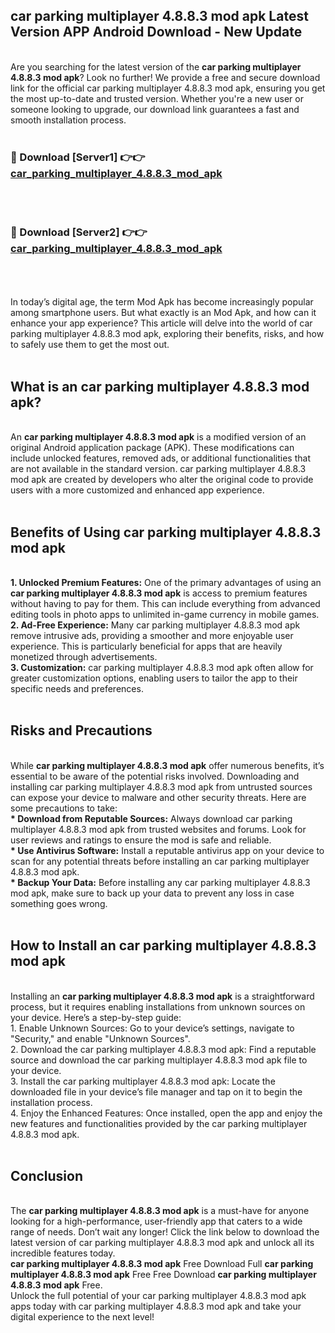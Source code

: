 ## car parking multiplayer 4.8.8.3 mod apk Latest Version APP Android Download - New Update
<br>
Are you searching for the latest version of the <strong>car parking multiplayer 4.8.8.3 mod apk</strong>? Look no further! We provide a free and secure download link for the official car parking multiplayer 4.8.8.3 mod apk, ensuring you get the most up-to-date and trusted version. Whether you're a new user or someone looking to upgrade, our download link guarantees a fast and smooth installation process.
<br>
<br>
<h3>🔴 Download [Server1] 👉👉 <a href="https://modyolo.store/car+parking+multiplayer+4.8.8.3+mod+apk">car_parking_multiplayer_4.8.8.3_mod_apk</a></h3><br>
<br>
<h3>🔴 Download [Server2] 👉👉 <a href="https://modyolo.store/car+parking+multiplayer+4.8.8.3+mod+apk">car_parking_multiplayer_4.8.8.3_mod_apk</a></h3><br>
<br>
<br>
In today’s digital age, the term Mod Apk has become increasingly popular among smartphone users. But what exactly is an Mod Apk, and how can it enhance your app experience? This article will delve into the world of car parking multiplayer 4.8.8.3 mod apk, exploring their benefits, risks, and how to safely use them to get the most out.
<br>
<br>
<h2>What is an car parking multiplayer 4.8.8.3 mod apk?</h2>
<br>
An <strong>car parking multiplayer 4.8.8.3 mod apk</strong> is a modified version of an original Android application package (APK). These modifications can include unlocked features, removed ads, or additional functionalities that are not available in the standard version. car parking multiplayer 4.8.8.3 mod apk are created by developers who alter the original code to provide users with a more customized and enhanced app experience.
<br>
<br>
<h2>Benefits of Using car parking multiplayer 4.8.8.3 mod apk</h2>
<br>
<strong> 1. Unlocked Premium Features:</strong> One of the primary advantages of using an <strong>car parking multiplayer 4.8.8.3 mod apk</strong> is access to premium features without having to pay for them. This can include everything from advanced editing tools in photo apps to unlimited in-game currency in mobile games.
<br>
<strong> 2. Ad-Free Experience:</strong> Many car parking multiplayer 4.8.8.3 mod apk remove intrusive ads, providing a smoother and more enjoyable user experience. This is particularly beneficial for apps that are heavily monetized through advertisements.
<br>
<strong> 3. Customization:</strong> car parking multiplayer 4.8.8.3 mod apk often allow for greater customization options, enabling users to tailor the app to their specific needs and preferences.
<br>
<br>
<h2>Risks and Precautions</h2>
<br>
While <strong>car parking multiplayer 4.8.8.3 mod apk</strong> offer numerous benefits, it’s essential to be aware of the potential risks involved. Downloading and installing car parking multiplayer 4.8.8.3 mod apk from untrusted sources can expose your device to malware and other security threats. Here are some precautions to take:
<br>
<strong> * Download from Reputable Sources:</strong> Always download car parking multiplayer 4.8.8.3 mod apk from trusted websites and forums. Look for user reviews and ratings to ensure the mod is safe and reliable.
<br>
<strong> * Use Antivirus Software:</strong> Install a reputable antivirus app on your device to scan for any potential threats before installing an car parking multiplayer 4.8.8.3 mod apk.
<br>
<strong> * Backup Your Data:</strong> Before installing any car parking multiplayer 4.8.8.3 mod apk, make sure to back up your data to prevent any loss in case something goes wrong.
<br>
<br>
<h2>How to Install an car parking multiplayer 4.8.8.3 mod apk</h2>
<br>
Installing an <strong>car parking multiplayer 4.8.8.3 mod apk</strong> is a straightforward process, but it requires enabling installations from unknown sources on your device. Here’s a step-by-step guide:
<br>
 1. Enable Unknown Sources: Go to your device’s settings, navigate to "Security," and enable "Unknown Sources".
<br>
 2. Download the car parking multiplayer 4.8.8.3 mod apk: Find a reputable source and download the car parking multiplayer 4.8.8.3 mod apk file to your device.
<br>
 3. Install the car parking multiplayer 4.8.8.3 mod apk: Locate the downloaded file in your device’s file manager and tap on it to begin the installation process.
<br>
 4. Enjoy the Enhanced Features: Once installed, open the app and enjoy the new features and functionalities provided by the car parking multiplayer 4.8.8.3 mod apk.
<br>
<br>
<h2><strong>Conclusion</strong></h2>
<br>
The <strong>car parking multiplayer 4.8.8.3 mod apk</strong> is a must-have for anyone looking for a high-performance, user-friendly app that caters to a wide range of needs. Don’t wait any longer! Click the link below to download the latest version of car parking multiplayer 4.8.8.3 mod apk and unlock all its incredible features today.
<br>
<strong>car parking multiplayer 4.8.8.3 mod apk</strong> Free Download Full <strong>car parking multiplayer 4.8.8.3 mod apk</strong> Free Free Download <strong>car parking multiplayer 4.8.8.3 mod apk</strong> Free.
<br>
Unlock the full potential of your car parking multiplayer 4.8.8.3 mod apk apps today with car parking multiplayer 4.8.8.3 mod apk and take your digital experience to the next level!